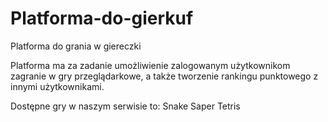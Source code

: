 # Platforma-do-gierkuf
Platforma do grania w giereczki

Platforma ma za zadanie umożliwienie zalogowanym użytkownikom zagranie w gry przeglądarkowe, a także tworzenie rankingu punktowego z innymi użytkownikami.

Dostępne gry w naszym serwisie to:
Snake
Saper
Tetris
